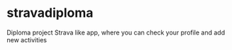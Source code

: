 # stravadiploma

Diploma project
Strava like app, where you can check your profile and add new activities 
